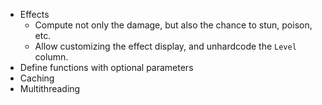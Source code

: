 - Effects
  - Compute not only the damage, but also the chance to stun, poison, etc.
  - Allow customizing the effect display, and unhardcode the `Level` column.
- Define functions with optional parameters
- Caching
- Multithreading

